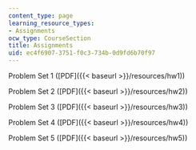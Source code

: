 ```yaml
---
content_type: page
learning_resource_types:
- Assignments
ocw_type: CourseSection
title: Assignments
uid: ec4f6907-3751-f0c3-734b-0d9fd6b70f97
---
```


Problem Set 1 ([PDF]({{< baseurl >}}/resources/hw1))

Problem Set 2 ([PDF]({{< baseurl >}}/resources/hw2))

Problem Set 3 ([PDF]({{< baseurl >}}/resources/hw3))

Problem Set 4 ([PDF]({{< baseurl >}}/resources/hw4))

Problem Set 5 ([PDF]({{< baseurl >}}/resources/hw5))